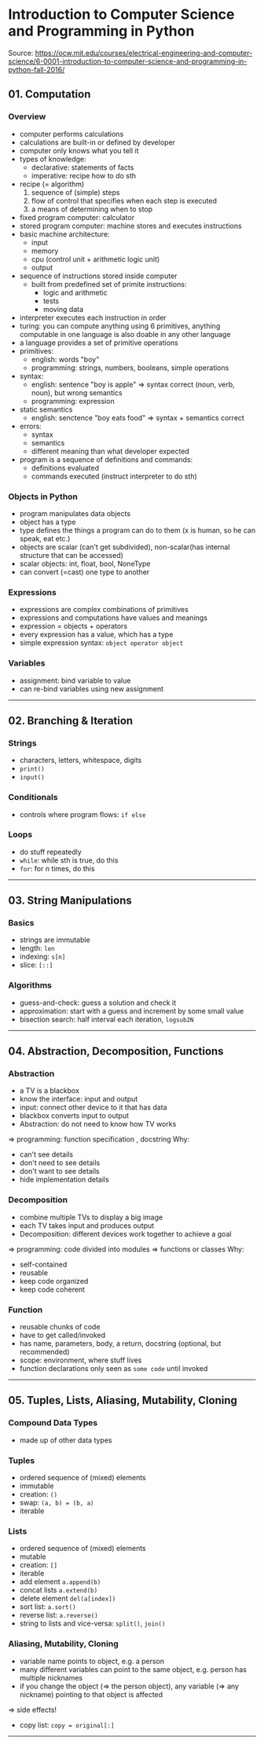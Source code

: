 # Introduction to Computer Science and Programming in Python

Source: https://ocw.mit.edu/courses/electrical-engineering-and-computer-science/6-0001-introduction-to-computer-science-and-programming-in-python-fall-2016/

## 01. Computation

### Overview

- computer performs calculations
- calculations are built-in or defined by developer
- computer only knows what you tell it
- types of knowledge:
  - declarative: statements of facts
  - imperative: recipe how to do sth
- recipe (= algorithm)
  1. sequence of (simple) steps
  1. flow of control that specifies when each step is executed
  1. a means of determining when to stop
- fixed program computer: calculator
- stored program computer: machine stores and executes instructions
- basic machine architecture:
  - input
  - memory
  - cpu (control unit + arithmetic logic unit)
  - output
- sequence of instructions stored inside computer
  - built from predefined set of primite instructions:
    - logic and arithmetic
    - tests
    - moving data
- interpreter executes each instruction in order
- turing: you can compute anything using 6 primitives, anything computable in one language is also doable in any other language
- a language provides a set of primitive operations
- primitives:
  - english: words "boy"
  - programming: strings, numbers, booleans, simple operations
- syntax:
  - english: sentence "boy is apple" => syntax correct (noun, verb, noun), but wrong semantics
  - programming: expression
- static semantics
  - english: senctence "boy eats food" => syntax + semantics correct
- errors:
  - syntax
  - semantics
  - different meaning than what developer expected
- program is a sequence of definitions and commands:
  - definitions evaluated
  - commands executed (instruct interpreter to do sth)

### Objects in Python

- program manipulates data objects
- object has a type
- type defines the things a program can do to them (x is human, so he can speak, eat etc.)
- objects are scalar (can't get subdivided), non-scalar(has internal structure that can be accessed)
- scalar objects: int, float, bool, NoneType
- can convert (=cast) one type to another

### Expressions

- expressions are complex combinations of primitives
- expressions and computations have values and meanings
- expression = objects + operators
- every expression has a value, which has a type
- simple expression syntax: `object operator object`

### Variables

- assignment: bind variable to value
- can re-bind variables using new assignment

---

## 02. Branching & Iteration

### Strings

- characters, letters, whitespace, digits
- `print()`
- `input()`

### Conditionals

- controls where program flows: `if else`

### Loops

- do stuff repeatedly
- `while`: while sth is true, do this
- `for`: for n times, do this

---

## 03. String Manipulations

### Basics

- strings are immutable
- length: `len`
- indexing: `s[n]`
- slice: `[::]`

### Algorithms

- guess-and-check: guess a solution and check it
- approximation: start with a guess and increment by some small value
- bisection search: half interval each iteration, `logsub2N`

---

## 04. Abstraction, Decomposition, Functions

### Abstraction

- a TV is a blackbox
- know the interface: input and output
- input: connect other device to it that has data
- blackbox converts input to output
- Abstraction: do not need to know how TV works

=> programming: function specification , docstring
Why:

- can't see details
- don't need to see details
- don't want to see details
- hide implementation details

### Decomposition

- combine multiple TVs to display a big image
- each TV takes input and produces output
- Decomposition: different devices work together to achieve a goal

=> programming: code divided into modules => functions or classes
Why:

- self-contained
- reusable
- keep code organized
- keep code coherent

### Function

- reusable chunks of code
- have to get called/invoked
- has name, parameters, body, a return, docstring (optional, but recommended)
- scope: environment, where stuff lives
- function declarations only seen as `some code` until invoked

---

## 05. Tuples, Lists, Aliasing, Mutability, Cloning

### Compound Data Types

- made up of other data types

### Tuples

- ordered sequence of (mixed) elements
- immutable
- creation: `()`
- swap: `(a, b) = (b, a)`
- iterable

### Lists

- ordered sequence of (mixed) elements
- mutable
- creation: `[]`
- iterable
- add element `a.append(b)`
- concat lists `a.extend(b)`
- delete element `del(a[index])`
- sort list: `a.sort()`
- reverse list: `a.reverse()`
- string to lists and vice-versa: `split()`, `join()`

### Aliasing, Mutability, Cloning

- variable name points to object, e.g. a person
- many different variables can point to the same object, e.g. person has multiple nicknames
- if you change the object (=> the person object), any variable (=> any nickname) pointing to that object is affected

=> side effects!

- copy list: `copy = original[:]`

---
